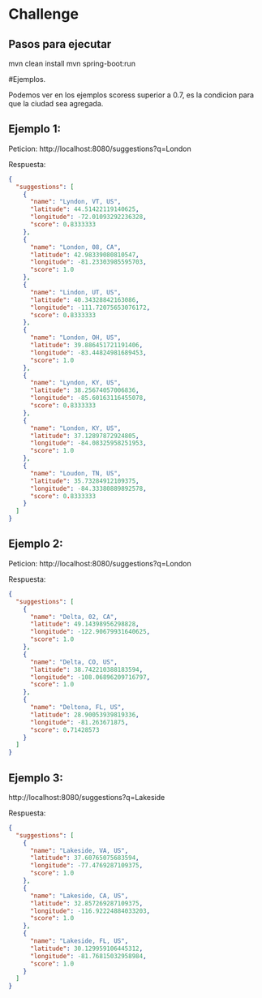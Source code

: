 # Challenge

## Pasos para ejecutar
mvn clean install
mvn spring-boot:run


#Ejemplos.

Podemos ver en los ejemplos scoress superior a 0.7, es la condicion para que la ciudad sea agregada.

## Ejemplo 1:
Peticion:
http://localhost:8080/suggestions?q=London

Respuesta:
```json
{
  "suggestions": [
    {
      "name": "Lyndon, VT, US",
      "latitude": 44.51422119140625,
      "longitude": -72.01093292236328,
      "score": 0.8333333
    },
    {
      "name": "London, 08, CA",
      "latitude": 42.98339080810547,
      "longitude": -81.23303985595703,
      "score": 1.0
    },
    {
      "name": "Lindon, UT, US",
      "latitude": 40.34328842163086,
      "longitude": -111.72075653076172,
      "score": 0.8333333
    },
    {
      "name": "London, OH, US",
      "latitude": 39.886451721191406,
      "longitude": -83.44824981689453,
      "score": 1.0
    },
    {
      "name": "Lyndon, KY, US",
      "latitude": 38.25674057006836,
      "longitude": -85.60163116455078,
      "score": 0.8333333
    },
    {
      "name": "London, KY, US",
      "latitude": 37.12897872924805,
      "longitude": -84.08325958251953,
      "score": 1.0
    },
    {
      "name": "Loudon, TN, US",
      "latitude": 35.73284912109375,
      "longitude": -84.33380889892578,
      "score": 0.8333333
    }
  ]
}
```



## Ejemplo 2:
Peticion:
http://localhost:8080/suggestions?q=London

Respuesta:
```json
{
  "suggestions": [
    {
      "name": "Delta, 02, CA",
      "latitude": 49.14398956298828,
      "longitude": -122.90679931640625,
      "score": 1.0
    },
    {
      "name": "Delta, CO, US",
      "latitude": 38.742210388183594,
      "longitude": -108.06896209716797,
      "score": 1.0
    },
    {
      "name": "Deltona, FL, US",
      "latitude": 28.90053939819336,
      "longitude": -81.263671875,
      "score": 0.71428573
    }
  ]
}
```

## Ejemplo 3:
http://localhost:8080/suggestions?q=Lakeside

Respuesta:
```json
{
  "suggestions": [
    {
      "name": "Lakeside, VA, US",
      "latitude": 37.60765075683594,
      "longitude": -77.4769287109375,
      "score": 1.0
    },
    {
      "name": "Lakeside, CA, US",
      "latitude": 32.857269287109375,
      "longitude": -116.92224884033203,
      "score": 1.0
    },
    {
      "name": "Lakeside, FL, US",
      "latitude": 30.129959106445312,
      "longitude": -81.76815032958984,
      "score": 1.0
    }
  ]
}
```




